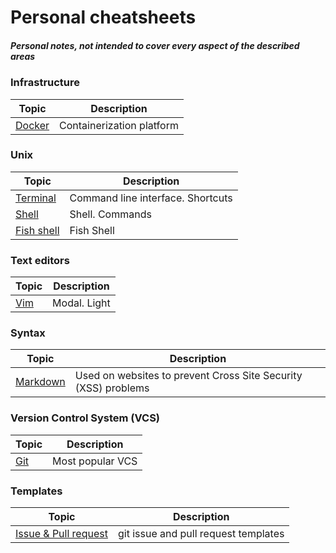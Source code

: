 # Personal cheatsheets

##### Personal notes, not intended to cover every aspect of the described areas

### Infrastructure
| Topic     | Description |
|---|---|
|[Docker](https://github.com/OlzhasAlexandrov/cheatsheets/blob/master/infrastructure/docker.md)| Containerization platform|

### Unix
| Topic     | Description |
|---|---|
|[Terminal](https://github.com/OlzhasAlexandrov/cheatsheets/blob/master/unix/terminal.md)| Command line interface. Shortcuts|
|[Shell](https://github.com/OlzhasAlexandrov/cheatsheets/blob/master/unix/shell.md)| Shell. Commands|
|[Fish shell](https://github.com/OlzhasAlexandrov/cheatsheets/blob/master/unix/fish.md)| Fish Shell|

### Text editors
| Topic     | Description |
|---|---|
|[Vim](https://github.com/OlzhasAlexandrov/cheatsheets/blob/master/text-editors/vim.md)| Modal. Light

### Syntax
| Topic     | Description |
|---|---|
|[Markdown](https://github.com/OlzhasAlexandrov/cheatsheets/blob/master/syntax/markdown.md)| Used on websites to prevent Cross Site Security (XSS) problems

### Version Control System (VCS)
| Topic  | Description |
|---|---|
|[Git](https://github.com/OlzhasAlexandrov/cheatsheets/blob/master/vcs/git.md)| Most popular VCS |

### Templates

| Topic  | Description |
|---|---|
|[Issue & Pull request](https://github.com/OlzhasAlexandrov/cheatsheets/git-template/readme.md)| git issue and pull request templates |